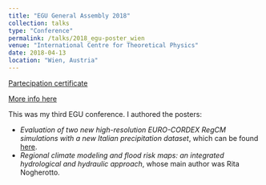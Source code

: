 ```yaml
---
title: "EGU General Assembly 2018"
collection: talks
type: "Conference"
permalink: /talks/2018_egu-poster_wien
venue: "International Centre for Theoretical Physics"
date: 2018-04-13
location: "Wien, Austria"
---
```


[Partecipation certificate](https://adrfantini.github.io/files/part_cert/2018_egu-poster_wien.pdf)

[More info here](https://www.egu2018.eu/)

This was my third EGU conference. I authored the posters:

- _Evaluation of two new high-resolution EURO-CORDEX RegCM simulations with a new Italian precipitation dataset_, which can be found [here](https://docs.google.com/presentation/d/1wPJZMwanpI1yyH2eHXYcjemNWEEvlI1fJPy-9ZvmW18/edit?usp=sharing).
- _Regional climate modeling and flood risk maps: an integrated hydrological and hydraulic approach_, whose main author was Rita Nogherotto.

